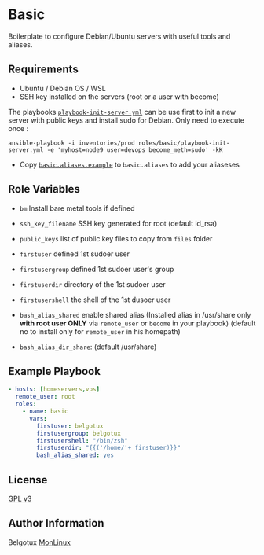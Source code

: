 Basic
=====

Boilerplate to configure Debian/Ubuntu servers with useful tools and aliases.

Requirements
------------

- Ubuntu / Debian OS / WSL
- SSH key installed on the servers (root or a user with become)

The playbooks [`playbook-init-server.yml`](playbook-init-server.yml) can be use first to init a new server with public keys and install sudo for Debian. Only need to execute once : 
```
ansible-playbook -i inventories/prod roles/basic/playbook-init-server.yml -e 'myhost=node9 user=devops become_meth=sudo' -kK
``` 

- Copy [`basic.aliases.example`](files/basic.aliases.example) to `basic.aliases` to add your aliaseses

Role Variables
--------------

- `bm` Install bare metal tools if defined
- `ssh_key_filename` SSH key generated for root (default id_rsa)
- `public_keys` list of public key files to copy from `files` folder

- `firstuser` defined 1st sudoer user
- `firstusergroup` defined 1st sudoer user's group
- `firstuserdir` directory of the 1st sudoer user
- `firstusershell` the shell of the 1st dusoer user

- `bash_alias_shared` enable shared alias (Installed alias in /usr/share only **with root user ONLY** via `remote_user` or `become` in your playbook) (default no to install only for `remote_user` in his homepath)
- `bash_alias_dir_share`: (default /usr/share)

Example Playbook
----------------
```yml
- hosts: [homeservers,vps]
  remote_user: root
  roles:
    - name: basic
      vars: 
        firstuser: belgotux
        firstusergroup: belgotux
        firstusershell: "/bin/zsh"
        firstuserdir: "{{('/home/'+ firstuser)}}"
        bash_alias_shared: yes
```

License
-------

[GPL v3](https://www.gnu.org/licenses/gpl-3.0.en.html)

Author Information
------------------

Belgotux
[MonLinux](https://www.monlinux.net)
